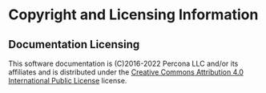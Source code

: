 # Copyright and Licensing Information

## Documentation Licensing

This software documentation is (C)2016-2022 Percona LLC and/or its affiliates
and is distributed under the [Creative Commons Attribution 4.0 International Public License](https://creativecommons.org/licenses/by/4.0/) license.
